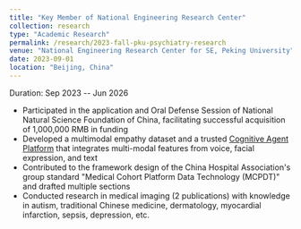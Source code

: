 ```yaml
---
title: "Key Member of National Engineering Research Center"
collection: research
type: "Academic Research"
permalink: /research/2023-fall-pku-psychiatry-research
venue: "National Engineering Research Center for SE, Peking University"
date: 2023-09-01
location: "Beijing, China"
---
```


Duration: Sep 2023 -- Jun 2026

- Participated in the application and Oral Defense Session of National Natural Science Foundation of China, facilitating successful acquisition of 1,000,000 RMB in funding
- Developed a multimodal empathy dataset and a trusted [Cognitive Agent Platform](https://github.com/JOY-SWang/CBTI-Agent) that integrates multi-modal features from voice, facial expression, and text
- Contributed to the framework design of the China Hospital Association's group standard "Medical Cohort Platform Data Technology (MCPDT)" and drafted multiple sections
- Conducted research in medical imaging (2 publications) with knowledge in autism, traditional Chinese medicine, dermatology, myocardial infarction, sepsis, depression, etc.
